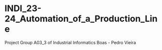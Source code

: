 # INDI_23-24_Automation_of_a_Production_Line
Project Group A03_3 of Industrial Informatics
Boas - Pedro Vieira
